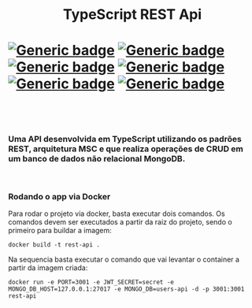 <h1 align="center">TypeScript REST Api <h1>

[![Generic badge](https://img.shields.io/badge/Develop-TypeScript-blue?style=for-the-badge&logo=appveyor)](https://shields.io/)
[![Generic badge](https://img.shields.io/badge/Develop-NodeJs-green?style=for-the-badge&logo=appveyor)](https://shields.io/)
[![Generic badge](https://img.shields.io/badge/Develop-Express-yellow?style=for-the-badge&logo=appveyor)](https://shields.io/)
[![Generic badge](https://img.shields.io/badge/Develop-MongoDB-green?style=for-the-badge&logo=appveyor)](https://shields.io/)
[![Generic badge](https://img.shields.io/badge/Develop-REST%20RESTful-red?style=for-the-badge&logo=appveyor)](https://shields.io/)
[![Generic badge](https://img.shields.io/badge/Develop-POO-pink?style=for-the-badge&logo=appveyor)](https://shields.io/)

<br/> 
<h3>Uma API desenvolvida em TypeScript utilizando os padrões REST, arquitetura MSC e que realiza operações de CRUD em um banco de dados não relacional MongoDB.</h3>

<br/>
<h3>Rodando o app via Docker</h3>

<p>Para rodar o projeto via docker, basta executar dois comandos. Os comandos devem ser executados a partir da raiz do projeto, sendo o primeiro para buildar a imagem:</p>

    docker build -t rest-api .

<p>Na sequencia basta executar o comando que vai levantar o container a partir da imagem criada:</p>

    docker run -e PORT=3001 -e JWT_SECRET=secret -e MONGO_DB_HOST=127.0.0.1:27017 -e MONGO_DB=users-api -d -p 3001:3001 rest-api

